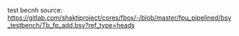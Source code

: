 test becnh source: https://gitlab.com/shaktiproject/cores/fbox/-/blob/master/fpu_pipelined/bsv_testbench/Tb_fp_add.bsv?ref_type=heads
